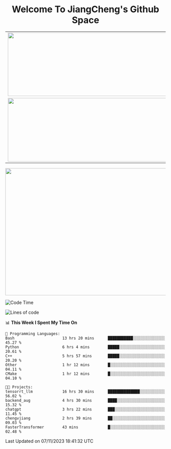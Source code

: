<h1 align="center">Welcome To JiangCheng's Github Space</h1>

<table align="center" frame="void" rules="none" >
  <tr>
    <td>
      <div align="center"> <img height="200px" width="500px"  src="https://github-readme-stats.vercel.app/api?username=thisjiang&hide_title=true&hide_border=true&layout=compact&show_icons=trueline_height=21&text_color=000&icon_color=000&bg_color=0,ea6161,ffc64d,fffc4d,52fa5a&theme=graywhite" /> </div>
    </td>
    <td>
      <div align="center"> <img height="200px" width="500px" src="https://github-readme-stats.vercel.app/api/top-langs/?username=thisjiang&hide_title=true&hide_border=true&layout=compact&langs_count=6&text_color=000&icon_color=fff&bg_color=0,52fa5a,4dfcff,c64dff&theme=graywhite" /> </div>
    </td>
  </tr>
  <tr>
    <td>
      <div align="center"> <img height="200px" width="500px" src="https://github-readme-streak-stats.herokuapp.com/?user=thisjiang&hide_title=true&hide_border=true&layout=compact&langs_count=6" /> </div>
    </td>
    <td>
      <div align="center"> 
      <a href="https://github.com/" target="_blank"><img style="margin: 10px" src="https://profilinator.rishav.dev/skills-assets/git-scm-icon.svg" alt="Git" height="50" /></a>  
      <a href="https://www.linux.org/" target="_blank"><img style="margin: 10px" src="https://profilinator.rishav.dev/skills-assets/linux-original.svg" alt="Linux" height="50" /></a>  
      <a href="https://www.gnu.org/software/bash/" target="_blank"><img style="margin: 10px" src="https://profilinator.rishav.dev/skills-assets/gnu_bash-icon.svg" alt="Bash" height="50" /></a>  
      </div>
    </td>
  </tr>
</table>

<div align="center"> <img height="400px" width="1000px" src="https://github-readme-activity-graph.cyclic.app/graph?username=thisjiang&theme=react&hide_title=true&hide_border=true&layout=compact&langs_count=6" /> </div></td>

<!--START_SECTION:waka-->
![Code Time](http://img.shields.io/badge/Code%20Time-445%20hrs%2030%20mins-blue)

![Lines of code](https://img.shields.io/badge/From%20Hello%20World%20I%27ve%20Written-700.5%20thousand%20lines%20of%20code-blue)

📊 **This Week I Spent My Time On** 

```text
💬 Programming Languages: 
Bash                     13 hrs 20 mins      ███████████░░░░░░░░░░░░░░   45.27 % 
Python                   6 hrs 4 mins        █████░░░░░░░░░░░░░░░░░░░░   20.61 % 
C++                      5 hrs 57 mins       █████░░░░░░░░░░░░░░░░░░░░   20.20 % 
Other                    1 hr 12 mins        █░░░░░░░░░░░░░░░░░░░░░░░░   04.11 % 
CMake                    1 hr 12 mins        █░░░░░░░░░░░░░░░░░░░░░░░░   04.10 % 

🐱‍💻 Projects: 
tensorrt_llm             16 hrs 30 mins      ██████████████░░░░░░░░░░░   56.02 % 
backend_aug              4 hrs 30 mins       ████░░░░░░░░░░░░░░░░░░░░░   15.32 % 
chatgpt                  3 hrs 22 mins       ███░░░░░░░░░░░░░░░░░░░░░░   11.45 % 
chengvjiang              2 hrs 39 mins       ██░░░░░░░░░░░░░░░░░░░░░░░   09.03 % 
FasterTransformer        43 mins             █░░░░░░░░░░░░░░░░░░░░░░░░   02.48 % 
```


 Last Updated on 07/11/2023 18:41:32 UTC
<!--END_SECTION:waka-->
